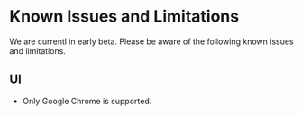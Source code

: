 # Known Issues and Limitations

We are currentl in early beta. Please be aware of the following known issues and limitations.

## UI

* Only Google Chrome is supported.